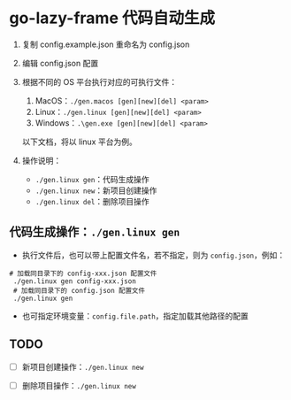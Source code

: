 # go-lazy-frame 代码自动生成

1. 复制 config.example.json 重命名为 config.json
2. 编辑 config.json 配置
3. 根据不同的 OS 平台执行对应的可执行文件：
   1. MacOS：`./gen.macos [gen][new][del] <param>`
   2. Linux：`./gen.linux [gen][new][del] <param>`
   3. Windows：`.\gen.exe [gen][new][del] <param>`
   
   以下文档，将以 linux 平台为例。
4. 操作说明：
   - `./gen.linux gen`：代码生成操作 
   - `./gen.linux new`：新项目创建操作 
   - `./gen.linux del`：删除项目操作

## 代码生成操作：`./gen.linux gen`

- 执行文件后，也可以带上配置文件名，若不指定，则为 `config.json`，例如：

```shell
# 加载同目录下的 config-xxx.json 配置文件
 ./gen.linux gen config-xxx.json
 # 加载同目录下的 config.json 配置文件
 ./gen.linux gen
```

- 也可指定环境变量：`config.file.path`，指定加载其他路径的配置

## TODO
- [ ] 新项目创建操作：`./gen.linux new`
- [ ] 删除项目操作：`./gen.linux new`



